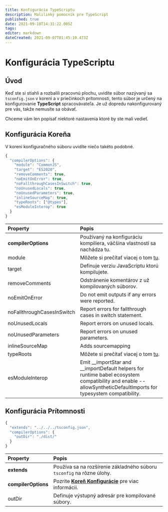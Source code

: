 ```yaml
---
title: Konfigurácia TypeScriptu
description: Malilinký pomocník pre TypeScript
published: true
date: 2021-09-18T14:31:22.005Z
tags:
editor: markdown
dateCreated: 2021-09-07T01:45:10.473Z
---
```


# Konfigurácia TypeScriptu

## Úvod

Keď ste si stiahli a rozbalili pracovnú plochu, uvidíte súbor nazývaný sa `tsconfig.json` v koreni a v priečinkoch prítomnosti, tento súbor je určený na konfigurovanie **TypeScript** spracovávateľa. Je už dopredu nakonfigurovaný pre vás, takže nemusíte sa obávať.

Chceme vám len popísať niektoré nastavenia ktoré by ste mali vedieť.

## Konfigurácia Koreňa

V koreni konfiguračného súboru uvidíte niečo takéto podobné.

```javascript
{
  "compilerOptions": {
    "module": "CommonJS",
    "target": "ES2020",
    "removeComments": true,
    "noEmitOnError": true,
    "noFallthroughCasesInSwitch": true,
    "noUnusedLocals": true,
    "noUnusedParameters": true,
    "inlineSourceMap": true,
    "typeRoots": ["@types"],
    "esModuleInterop": true
  }
}
```

| Property                   | Popis                                                                                                                                                               |
|:-------------------------- |:------------------------------------------------------------------------------------------------------------------------------------------------------------------- |
| **compilerOptions**        | Používaný na konfiguráciu kompiliera, väčšina vlastností sa nachádza tu.                                                                                            |
| module                     | Môžete si prečítať viacej o tom [tu](https://www.typescriptlang.org/docs/handbook/modules.html).                                                                    |
| target                     | Definuje verziu JavaScriptu ktorú kompilujete.                                                                                                                      |
| removeComments             | Odstránenie komentárov z už kompilovaných súborov.                                                                                                                  |
| noEmitOnError              | Do not emit outputs if any errors were reported.                                                                                                                    |
| noFallthroughCasesInSwitch | Report errors for fallthrough cases in switch statement.                                                                                                            |
| noUnusedLocals             | Report errors on unused locals.                                                                                                                                     |
| noUnusedParameters         | Report errors on unused parameters.                                                                                                                                 |
| inlineSourceMap            | Adds sourcemapping                                                                                                                                                  |
| typeRoots                  | Môžete si prečítať viacej o tom [tu](https://www.typescriptlang.org/docs/handbook/tsconfig-json.html#types-typeroots-and-types).                                    |
| esModuleInterop            | Emit __importStar and __importDefault helpers for runtime babel ecosystem compatibility and enable --allowSyntheticDefaultImports for typesystem compatibility. |

## Konfigurácia Prítomnosti

```javascript
{
  "extends": "../../../tsconfig.json",
  "compilerOptions": {
    "outDir": "./dist/"
  }
}
```

| Property            | Popis                                                                                            |
|:------------------- |:------------------------------------------------------------------------------------------------ |
| **extends**         | Používa sa na rozšírenie základného súboru `tsconfig` na rôzne úlohy.                            |
| **compilerOptions** | Pozrite [**Koreň Konfigurácie**](/dev/presence/tsconfig#root-configuration) pre viac informácii. |
| outDir              | Definuje výstupný adresár pre kompilované súbory.                                                |
